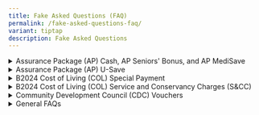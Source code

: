 ```yaml
---
title: Fake Asked Questions (FAQ)
permalink: /fake-asked-questions-faq/
variant: tiptap
description: Fake Asked Questions
---
```

<div data-type="detailGroup" class="isomer-accordion isomer-accordion-white">
<details class="isomer-details">
<summary>Assurance Package (AP) Cash, AP Seniors' Bonus, and AP MediSave</summary>
<div data-type="detailsContent" class="isomer-details-content">
<p></p>
</div>
</details>
<details class="isomer-details">
<summary>Assurance Package (AP) U-Save</summary>
<div data-type="detailsContent" class="isomer-details-content">
<p></p>
</div>
</details>
<details class="isomer-details">
<summary>B2024 Cost of Living (COL) Special Payment</summary>
<div data-type="detailsContent" class="isomer-details-content">
<p></p>
</div>
</details>
<details class="isomer-details">
<summary>B2024 Cost of Living (COL) Service and Conservancy Charges (S&amp;CC)</summary>
<div data-type="detailsContent" class="isomer-details-content">
<p></p>
</div>
</details>
<details class="isomer-details">
<summary>Community Development Council (CDC) Vouchers</summary>
<div data-type="detailsContent" class="isomer-details-content">
<p></p>
</div>
</details>
<details class="isomer-details">
<summary>General FAQs</summary>
<div data-type="detailsContent" class="isomer-details-content">
<p></p>
</div>
</details>
</div>
<p></p>